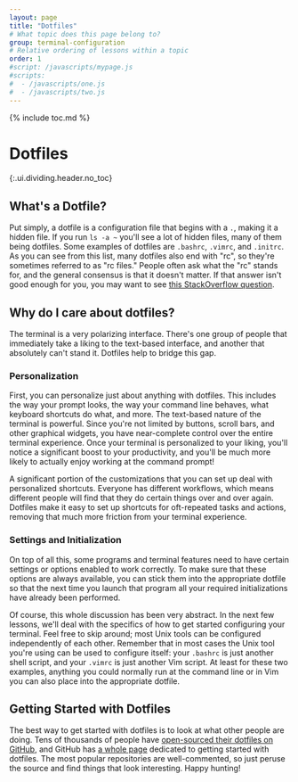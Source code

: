 ```yaml
---
layout: page
title: "Dotfiles"
# What topic does this page belong to?
group: terminal-configuration
# Relative ordering of lessons within a topic
order: 1
#script: /javascripts/mypage.js
#scripts:
#  - /javascripts/one.js
#  - /javascripts/two.js
---
```



{% include toc.md %}

# Dotfiles
{:.ui.dividing.header.no_toc}

## What's a Dotfile?

Put simply, a dotfile is a configuration file that begins with a `.`, making it
a hidden file. If you run `ls -a ~` you'll see a lot of hidden files, many of
them being dotfiles. Some examples of dotfiles are `.bashrc`, `.vimrc`, and
`.initrc`. As you can see from this list, many dotfiles also end with "rc", so
they're sometimes referred to as "rc files." People often ask what the "rc"
stands for, and the general consensus is that it doesn't matter. If that answer
isn't good enough for you, you may want to see [this StackOverflow
question][rc].

## Why do I care about dotfiles?

The terminal is a very polarizing interface. There's one group of people that
immediately take a liking to the text-based interface, and another that
absolutely can't stand it. Dotfiles help to bridge this gap.

### Personalization

First, you can personalize just about anything with dotfiles. This includes the
way your prompt looks, the way your command line behaves, what keyboard
shortcuts do what, and more. The text-based nature of the terminal is powerful.
Since you're not limited by buttons, scroll bars, and other graphical widgets,
you have near-complete control over the entire terminal experience. Once your
terminal is personalized to your liking, you'll notice a significant boost to
your productivity, and you'll be much more likely to actually enjoy working at
the command prompt!

A significant portion of the customizations that you can set up deal with
personalized shortcuts. Everyone has different workflows, which means different
people will find that they do certain things over and over again. Dotfiles make
it easy to set up shortcuts for oft-repeated tasks and actions, removing that
much more friction from your terminal experience.

### Settings and Initialization

On top of all this, some programs and terminal features need to have certain
settings or options enabled to work correctly. To make sure that these options
are always available, you can stick them into the appropriate dotfile so that the
next time you launch that program all your required initializations have already
been performed.

Of course, this whole discussion has been very abstract. In the next few
lessons, we'll deal with the specifics of how to get started configuring your
terminal. Feel free to skip around; most Unix tools can be configured
independently of each other. Remember that in most cases the Unix tool you're
using can be used to configure itself: your `.bashrc` is just another shell
script, and your `.vimrc` is just another Vim script. At least for these two
examples, anything you could normally run at the command line or in Vim you can
also place into the appropriate dotfile.

## Getting Started with Dotfiles

The best way to get started with dotfiles is to look at what other people are
doing. Tens of thousands of people have [open-sourced their dotfiles on
GitHub][dotfiles], and GitHub has [a whole page][dotfiles.github.io] dedicated
to getting started with dotfiles. The most popular repositories are
well-commented, so just peruse the source and find things that look interesting.
Happy hunting!

[rc]: http://stackoverflow.com/questions/11030552/what-does-rc-mean-in-dot-files
[dotfiles]: https://github.com/search?q=dotfiles&s=stars&type=Repositories
[dotfiles.github.io]: https://dotfiles.github.io/


